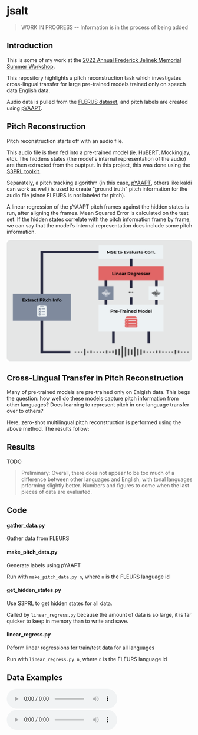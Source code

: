 # jsalt

> WORK IN PROGRESS -- Information is in the process of being added

## Introduction

This is some of my work at the [2022 Annual Frederick Jelinek Memorial Summer Workshop](https://www.clsp.jhu.edu/2022-eighth-frederick-jelinek-memorial-summer-workshop/).

This repository highlights a pitch reconstruction task which investigates cross-lingual transfer for large pre-trained models trained only on speech data English data.

Audio data is pulled from the [FLERUS dataset](https://huggingface.co/datasets/google/fleurs), and pitch labels are created using [pYAAPT](http://bjbschmitt.github.io/AMFM_decompy/pYAAPT.html).

## Pitch Reconstruction

Pitch reconstruction starts off with an audio file.

This audio file is then fed into a pre-trained model (ie. HuBERT, Mockingjay, etc). The hiddens states (the model's internal representation of the audio) are then extracted from the ouptput. In this project, this was done using the [S3PRL toolkit](https://github.com/s3prl/s3prl).

Separately, a pitch tracking algorithm (in this case, [pYAAPT](http://bjbschmitt.github.io/AMFM_decompy/pYAAPT.html), others like kaldi can work as well) is used to create "ground truth" pitch information for the audio file (since FLEURS is not labeled for pitch).

A linear regression of the pYAAPT pitch frames against the hidden states is run, after aligning the frames. Mean Squared Error is calculated on the test set. If the hidden states correlate with the pitch information frame by frame, we can say that the model's internal representation does include some pitch information. 

![Pitch Reconstruction Diagram](img/pitch_recon.png "Pitch Reconstruction")

## Cross-Lingual Transfer in Pitch Reconstruction

Many of pre-trained models are pre-trained only on Enlgish data. This begs the question: how well do these models capture pitch information from other languages? Does learning to represent pitch in one language transfer over to others?

Here, zero-shot multilingual pitch reconstruction is performed using the above method. The results follow:

## Results

TODO

> Preliminary: Overall, there does not appear to be too much of a difference between other languages and English, with tonal languages prforming slightly better. Numbers and figures to come when the last pieces of data are evaluated.

## Code

#### gather_data.py

Gather data from FLEURS

#### make_pitch_data.py

Generate labels using pYAAPT 

Run with `make_pitch_data.py n`, where `n` is the FLEURS language id 

#### get_hidden_states.py

Use S3PRL to get hidden states for all data.

Called by `linear_regress.py` because the amount of data is so large, it is far quicker to keep in memory than to write and save.

#### linear_regress.py

Peform linear regressions for train/test data for all languages

Run with `linear_regress.py n`, where `n` is the FLEURS language id 

## Data Examples

![English Audio](examples/3428105909614355760_eng.wav)
<audio controls=true src="examples/3428105909614355760_eng.wav"/>
